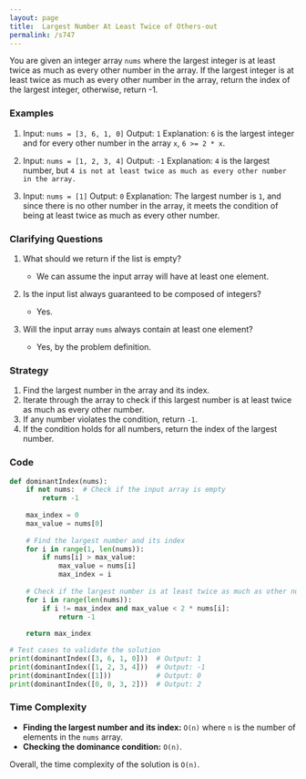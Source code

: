 ```yaml
---
layout: page
title:  Largest Number At Least Twice of Others-out
permalink: /s747
---
```


You are given an integer array `nums` where the largest integer is at least twice as much as every other number in the array. If the largest integer is at least twice as much as every other number in the array, return the index of the largest integer, otherwise, return -1.

### Examples

1. Input: `nums = [3, 6, 1, 0]`
   Output: `1`
   Explanation: `6` is the largest integer and for every other number in the array `x`, `6 >= 2 * x`.

2. Input: `nums = [1, 2, 3, 4]`
   Output: `-1`
   Explanation: `4` is the largest number, but `4 is not at least twice as much as every other number in the array.`

3. Input: `nums = [1]`
   Output: `0`
   Explanation: The largest number is `1`, and since there is no other number in the array, it meets the condition of being at least twice as much as every other number.

### Clarifying Questions
1. What should we return if the list is empty?
   - We can assume the input array will have at least one element.
   
2. Is the input list always guaranteed to be composed of integers?
   - Yes.

3. Will the input array `nums` always contain at least one element?
   - Yes, by the problem definition.

### Strategy

1. Find the largest number in the array and its index.
2. Iterate through the array to check if this largest number is at least twice as much as every other number.
3. If any number violates the condition, return `-1`.
4. If the condition holds for all numbers, return the index of the largest number.

### Code

```python
def dominantIndex(nums):
    if not nums:  # Check if the input array is empty
        return -1
    
    max_index = 0
    max_value = nums[0]
    
    # Find the largest number and its index
    for i in range(1, len(nums)):
        if nums[i] > max_value:
            max_value = nums[i]
            max_index = i
    
    # Check if the largest number is at least twice as much as other numbers
    for i in range(len(nums)):
        if i != max_index and max_value < 2 * nums[i]:
            return -1
    
    return max_index

# Test cases to validate the solution
print(dominantIndex([3, 6, 1, 0]))  # Output: 1
print(dominantIndex([1, 2, 3, 4]))  # Output: -1
print(dominantIndex([1]))           # Output: 0
print(dominantIndex([0, 0, 3, 2]))  # Output: 2
```

### Time Complexity

- **Finding the largest number and its index:** `O(n)` where `n` is the number of elements in the `nums` array.
- **Checking the dominance condition:** `O(n)`.
  
Overall, the time complexity of the solution is `O(n)`.